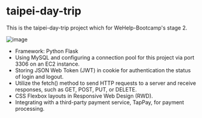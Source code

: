 # taipei-day-trip
This is the taipei-day-trip project which for WeHelp-Bootcamp's stage 2.

![image](https://user-images.githubusercontent.com/43780809/224297064-4a45124f-013c-45d1-98cf-4d2648ddf320.png)

- Framework: Python Flask
- Using MySQL and configuring a connection pool for this project via port 3306 on an EC2 instance.
- Storing JSON Web Token (JWT) in cookie for authentication the status of login and logout.
- Utilize the fetch() method to send HTTP requests to a server and receive responses, such as GET, POST, PUT, or DELETE.
- CSS Flexbox layouts in Responsive Web Design (RWD).
- Integrating with a third-party payment service, TapPay, for payment processing.
